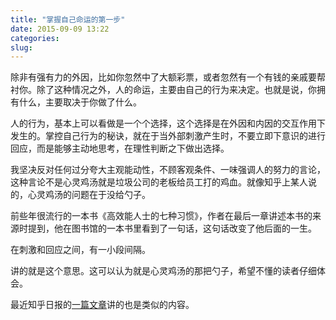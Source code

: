 ```yaml
---
title: "掌握自己命运的第一步"
date: 2015-09-09 13:22
categories:
slug: 
---
```


除非有强有力的外因，比如你忽然中了大额彩票，或者忽然有一个有钱的亲戚要帮衬你。除了这种情况之外，人的命运，主要由自己的行为来决定。也就是说，你拥有什么，主要取决于你做了什么。

人的行为，基本上可以看做是一个个选择，这个选择是在外因和内因的交互作用下发生的。掌控自己行为的秘诀，就在于当外部刺激产生时，不要立即下意识的进行回应，而是能够主动地思考，在理性判断之下做出选择。

我坚决反对任何过分夸大主观能动性，不顾客观条件、一味强调人的努力的言论，这种言论不是心灵鸡汤就是垃圾公司的老板给员工打的鸡血。就像知乎上某人说的，心灵鸡汤的问题在于没给勺子。

前些年很流行的一本书《高效能人士的七种习惯》，作者在最后一章讲述本书的来源时提到，他在图书馆的一本书里看到了一句话，这句话改变了他后面的一生。

>
在刺激和回应之间，有一小段间隔。

讲的就是这个意思。这可以认为就是心灵鸡汤的那把勺子，希望不懂的读者仔细体会。

最近知乎日报的[一篇文章](http://daily.zhihu.com/story/7053863)讲的也是类似的内容。